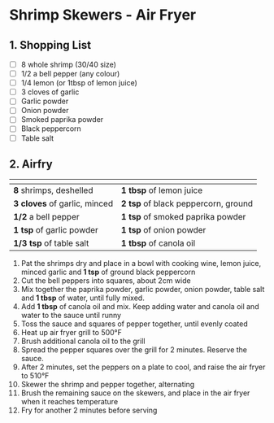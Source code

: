 # Shrimp Skewers - Air Fryer

## 1. Shopping List
- [ ] 8 whole shrimp (30/40 size)
- [ ] 1/2 a bell pepper (any colour)
- [ ] 1/4 lemon (or 1tbsp of lemon juice)
- [ ] 3 cloves of garlic
- [ ] Garlic powder
- [ ] Onion powder
- [ ] Smoked paprika powder
- [ ] Black peppercorn
- [ ] Table salt

## 2. Airfry
|<!-- -->|<!-- -->|
|---|---|
| **8** shrimps, deshelled | **1 tbsp** of lemon juice |
| **3 cloves** of garlic, minced | **2 tsp** of black peppercorn, ground |
| **1/2** a bell pepper | **1 tsp** of smoked paprika powder |
| **1 tsp** of garlic powder | **1 tsp** of onion powder |
| **1/3 tsp** of table salt | **1 tbsp** of canola oil |

1. Pat the shrimps dry and place in a bowl with cooking wine, lemon juice, minced garlic and **1 tsp** of ground black peppercorn
2. Cut the bell peppers into squares, about 2cm wide
3. Mix together the paprika powder, garlic powder, onion powder, table salt and **1 tbsp** of water, until fully mixed.
4. Add **1 tbsp** of canola oil and mix. Keep adding water and canola oil and water to the sauce until runny
5. Toss the sauce and squares of pepper together, until evenly coated
6. Heat up air fryer grill to 500°F
7. Brush additional canola oil to the grill
8. Spread the pepper squares over the grill for 2 minutes. Reserve the sauce.
9. After 2 minutes, set the peppers on a plate to cool, and raise the air fryer to 510°F
10. Skewer the shrimp and pepper together, alternating
11. Brush the remaining sauce on the skewers, and place in the air fryer when it reaches temperature
12. Fry for another 2 minutes before serving
